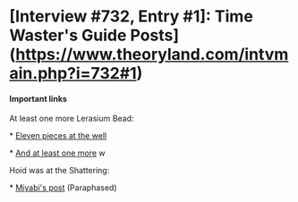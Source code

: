 # [Interview #732, Entry #1]: Time Waster's Guide Posts](https://www.theoryland.com/intvmain.php?i=732#1)

#### Important links

At least one more Lerasium Bead:
  
\*
[Eleven pieces at the well](http://twg.17thshard.com/index.php?topic=6655.msg163024#msg163024")
  
\*
[And at least one more](http://twg.17thshard.com/index.php?topic=6655.msg163027#msg163027")
w
  
Hoid was at the Shattering:
  
\*
[Miyabi's post](http://twg.17thshard.com/index.php?topic=7302.0)
(Paraphased)

